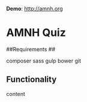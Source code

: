 **Demo**: http://amnh.org

AMNH Quiz
==========================

##Requirements ##

composer
sass
gulp
bower
git

## Functionality ##
content